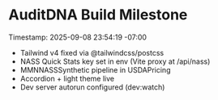 # AuditDNA Build Milestone
Timestamp: 2025-09-08 23:54:19 -07:00

- Tailwind v4 fixed via @tailwindcss/postcss
- NASS Quick Stats key set in env (Vite proxy at /api/nass)
- MMNNASSSynthetic pipeline in USDAPricing
- Accordion + light theme live
- Dev server autorun configured (dev:watch)